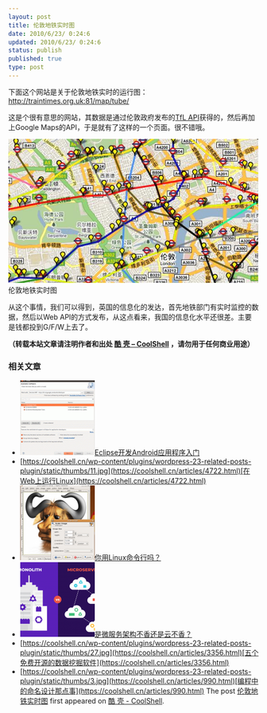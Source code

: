 ```yaml
---
layout: post
title: 伦敦地铁实时图
date: 2010/6/23/ 0:24:6
updated: 2010/6/23/ 0:24:6
status: publish
published: true
type: post
---
```


下面这个网站是关于伦敦地铁实时的运行图：<http://traintimes.org.uk:81/map/tube/>


这是个很有意思的网站，其数据是通过伦敦政府发布的[TfL API](http://data.london.gov.uk/apibeta)获得的，然后再加上Google Maps的API，于是就有了这样的一个页面。很不错哦。




[![](../wp-content/uploads/2010/06/London-Live-Train-Map.jpg "伦敦地铁实时图")](http://traintimes.org.uk:81/map/tube/)
伦敦地铁实时图



从这个事情，我们可以得到，英国的信息化的发达，首先地铁部门有实时监控的数据，然后以Web API的方式发布，从这点看来，我国的信息化水平还很差。主要是钱都投到G/F/W上去了。



**（转载本站文章请注明作者和出处 [酷 壳 – CoolShell](https://coolshell.cn/) ，请勿用于任何商业用途）**



### 相关文章

* [![Eclipse开发Android应用程序入门](../wp-content/uploads/2011/04/install-150x150.gif)](https://coolshell.cn/articles/4270.html)[Eclipse开发Android应用程序入门](https://coolshell.cn/articles/4270.html)
* [https://coolshell.cn/wp-content/plugins/wordpress-23-related-posts-plugin/static/thumbs/11.jpg](https://coolshell.cn/articles/4722.html)[在Web上运行Linux](https://coolshell.cn/articles/4722.html)
* [![你用Linux命令行吗？](../wp-content/uploads/2009/08/photo_gimp-290x300-1-150x150.png)](https://coolshell.cn/articles/1256.html)[你用Linux命令行吗？](https://coolshell.cn/articles/1256.html)
* [![是微服务架构不香还是云不香？](../wp-content/uploads/2023/05/monolith.microservices-150x150.png)](https://coolshell.cn/articles/22422.html)[是微服务架构不香还是云不香？](https://coolshell.cn/articles/22422.html)
* [https://coolshell.cn/wp-content/plugins/wordpress-23-related-posts-plugin/static/thumbs/27.jpg](https://coolshell.cn/articles/3356.html)[五个免费开源的数据挖掘软件](https://coolshell.cn/articles/3356.html)
* [https://coolshell.cn/wp-content/plugins/wordpress-23-related-posts-plugin/static/thumbs/3.jpg](https://coolshell.cn/articles/990.html)[编程中的命名设计那点事](https://coolshell.cn/articles/990.html)
The post [伦敦地铁实时图](https://coolshell.cn/articles/2520.html) first appeared on [酷 壳 - CoolShell](https://coolshell.cn).

